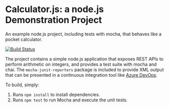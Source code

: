 Calculator.js: a node.js Demonstration Project
==============================================
An example node.js project, including tests with mocha, that behaves like
a pocket calculator.

[![Build Status](https://dev.azure.com/aarontys/PartsUnlimited/_apis/build/status/aarontys.calculator?branchName=refs%2Fpull%2F2%2Fmerge)](https://dev.azure.com/aarontys/PartsUnlimited/_build/latest?definitionId=3&branchName=refs%2Fpull%2F2%2Fmerge)

The project contains a simple node.js application that exposes REST APIs
to perform arithmetic on integers, and provides a test suite with mocha
and chai.  The `mocha-junit-reporters` package is included to provide XML
output that can be presented in a continuous integration tool like
[Azure DevOps](https://azure.com/devops).

To build, simply:

1. Runs `npm install` to install dependencies.
2. Runs `npm test` to run Mocha and execute the unit tests.

